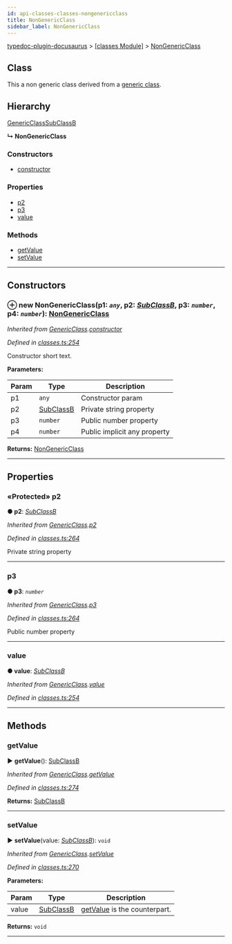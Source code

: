 ```yaml
---
id: api-classes-classes-nongenericclass
title: NonGenericClass
sidebar_label: NonGenericClass
---
```


[typedoc-plugin-docusaurus](api-readme.md) > [[classes Module]](api-modules-classes-module.md) > [NonGenericClass](api-classes-classes-nongenericclass.md)



## Class


This a non generic class derived from a [generic class](api-classes-classes-genericclass.md).

## Hierarchy


 [GenericClass](api-classes-classes-genericclass.md)[SubClassB](api-classes-classes-subclassb.md)

**↳ NonGenericClass**







### Constructors

* [constructor](api-classes-classes-nongenericclass.md#constructor)


### Properties

* [p2](api-classes-classes-nongenericclass.md#p2)
* [p3](api-classes-classes-nongenericclass.md#p3)
* [value](api-classes-classes-nongenericclass.md#value)


### Methods

* [getValue](api-classes-classes-nongenericclass.md#getvalue)
* [setValue](api-classes-classes-nongenericclass.md#setvalue)



---
## Constructors
<a id="constructor"></a>


### ⊕ **new NonGenericClass**(p1: *`any`*, p2: *[SubClassB](api-classes-classes-subclassb.md)*, p3: *`number`*, p4: *`number`*): [NonGenericClass](api-classes-classes-nongenericclass.md)


*Inherited from [GenericClass](api-classes-classes-genericclass.md).[constructor](api-classes-classes-genericclass.md#constructor)*

*Defined in [classes.ts:254](https://github.com/OffGridNetworks/typedoc-plugin-docusaurus/blob/master/tests/src/classes.ts#L254)*



Constructor short text.


**Parameters:**

| Param | Type | Description |
| ------ | ------ | ------ |
| p1 | `any`   |  Constructor param |
| p2 | [SubClassB](api-classes-classes-subclassb.md)   |  Private string property |
| p3 | `number`   |  Public number property |
| p4 | `number`   |  Public implicit any property |





**Returns:** [NonGenericClass](api-classes-classes-nongenericclass.md)

---


## Properties
<a id="p2"></a>

### «Protected» p2

**●  p2**:  *[SubClassB](api-classes-classes-subclassb.md)* 

*Inherited from [GenericClass](api-classes-classes-genericclass.md).[p2](api-classes-classes-genericclass.md#p2)*

*Defined in [classes.ts:264](https://github.com/OffGridNetworks/typedoc-plugin-docusaurus/blob/master/tests/src/classes.ts#L264)*



Private string property




___

<a id="p3"></a>

###  p3

**●  p3**:  *`number`* 

*Inherited from [GenericClass](api-classes-classes-genericclass.md).[p3](api-classes-classes-genericclass.md#p3)*

*Defined in [classes.ts:264](https://github.com/OffGridNetworks/typedoc-plugin-docusaurus/blob/master/tests/src/classes.ts#L264)*



Public number property




___

<a id="value"></a>

###  value

**●  value**:  *[SubClassB](api-classes-classes-subclassb.md)* 

*Inherited from [GenericClass](api-classes-classes-genericclass.md).[value](api-classes-classes-genericclass.md#value)*

*Defined in [classes.ts:254](https://github.com/OffGridNetworks/typedoc-plugin-docusaurus/blob/master/tests/src/classes.ts#L254)*





___


## Methods
<a id="getvalue"></a>

###  getValue

► **getValue**(): [SubClassB](api-classes-classes-subclassb.md)



*Inherited from [GenericClass](api-classes-classes-genericclass.md).[getValue](api-classes-classes-genericclass.md#getvalue)*

*Defined in [classes.ts:274](https://github.com/OffGridNetworks/typedoc-plugin-docusaurus/blob/master/tests/src/classes.ts#L274)*





**Returns:** [SubClassB](api-classes-classes-subclassb.md)





___

<a id="setvalue"></a>

###  setValue

► **setValue**(value: *[SubClassB](api-classes-classes-subclassb.md)*): `void`



*Inherited from [GenericClass](api-classes-classes-genericclass.md).[setValue](api-classes-classes-genericclass.md#setvalue)*

*Defined in [classes.ts:270](https://github.com/OffGridNetworks/typedoc-plugin-docusaurus/blob/master/tests/src/classes.ts#L270)*




**Parameters:**

| Param | Type | Description |
| ------ | ------ | ------ |
| value | [SubClassB](api-classes-classes-subclassb.md)   |  [getValue](api-classes-classes-nongenericclass.md#getvalue) is the counterpart. |





**Returns:** `void`





___


